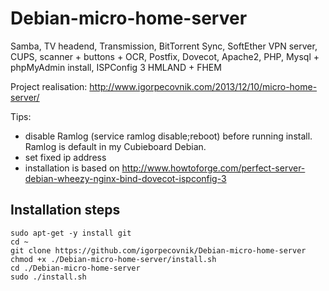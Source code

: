 Debian-micro-home-server
========================

Samba, TV headend, Transmission, BitTorrent Sync, SoftEther VPN server, CUPS, scanner + buttons + OCR, Postfix, Dovecot, Apache2, PHP, Mysql + phpMyAdmin install, ISPConfig 3
HMLAND + FHEM

Project realisation:
http://www.igorpecovnik.com/2013/12/10/micro-home-server/

Tips:
- disable Ramlog (service ramlog disable;reboot) before running install. Ramlog is default in my Cubieboard Debian.
- set fixed ip address
- installation is based on http://www.howtoforge.com/perfect-server-debian-wheezy-nginx-bind-dovecot-ispconfig-3

Installation steps
------------------

```shell
sudo apt-get -y install git
cd ~
git clone https://github.com/igorpecovnik/Debian-micro-home-server
chmod +x ./Debian-micro-home-server/install.sh
cd ./Debian-micro-home-server
sudo ./install.sh
```
